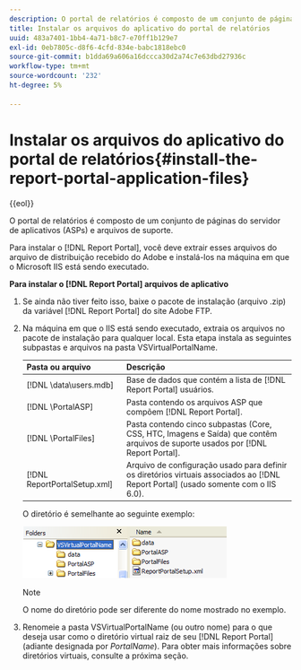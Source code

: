 ```yaml
---
description: O portal de relatórios é composto de um conjunto de páginas do servidor de aplicativos (ASPs) e arquivos de suporte.
title: Instalar os arquivos do aplicativo do portal de relatórios
uuid: 483a7401-1bb4-4a71-b8c7-e70ff1b129e7
exl-id: 0eb7805c-d8f6-4cfd-834e-babc1818ebc0
source-git-commit: b1dda69a606a16dccca30d2a74c7e63dbd27936c
workflow-type: tm+mt
source-wordcount: '232'
ht-degree: 5%

---
```


# Instalar os arquivos do aplicativo do portal de relatórios{#install-the-report-portal-application-files}

{{eol}}

O portal de relatórios é composto de um conjunto de páginas do servidor de aplicativos (ASPs) e arquivos de suporte.

Para instalar o [!DNL Report Portal], você deve extrair esses arquivos do arquivo de distribuição recebido do Adobe e instalá-los na máquina em que o Microsoft IIS está sendo executado.

**Para instalar o [!DNL Report Portal] arquivos de aplicativo**

1. Se ainda não tiver feito isso, baixe o pacote de instalação (arquivo .zip) da variável [!DNL Report Portal] do site Adobe FTP.
1. Na máquina em que o IIS está sendo executado, extraia os arquivos no pacote de instalação para qualquer local. Esta etapa instala as seguintes subpastas e arquivos na pasta VSVirtualPortalName.

   | Pasta ou arquivo | Descrição |
   |---|---|
   | [!DNL \data\users.mdb] | Base de dados que contém a lista de [!DNL Report Portal] usuários. |
   | [!DNL \PortalASP\] | Pasta contendo os arquivos ASP que compõem [!DNL Report Portal]. |
   | [!DNL \PortalFiles\] | Pasta contendo cinco subpastas (Core, CSS, HTC, Imagens e Saída) que contêm arquivos de suporte usados por [!DNL Report Portal]. |
   | [!DNL ReportPortalSetup.xml] | Arquivo de configuração usado para definir os diretórios virtuais associados ao [!DNL Report Portal] (usado somente com o IIS 6.0). |

   O diretório é semelhante ao seguinte exemplo:

   ![](assets/rptPort_scrn_installDir.png)

   >[!NOTE]
   >
   >O nome do diretório pode ser diferente do nome mostrado no exemplo.

1. Renomeie a pasta VSVirtualPortalName (ou outro nome) para o que deseja usar como o diretório virtual raiz de seu [!DNL Report Portal] (adiante designada por *PortalName*). Para obter mais informações sobre diretórios virtuais, consulte a próxima seção.
